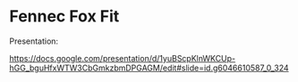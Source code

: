 # Fennec Fox Fit

Presentation:

https://docs.google.com/presentation/d/1yuBScpKlnWKCUp-hGG_bguHfxWTW3CbGmkzbmDPGAGM/edit#slide=id.g6046610587_0_324
